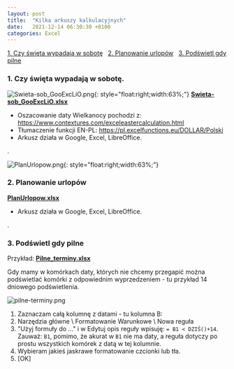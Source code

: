 ```yaml
---
layout: post
title:  "Kilka arkuszy kalkulacyjnych"
date:   2021-12-14 06:30:30 +0100
categories: Excel
---
```


[1. Czy święta wypadają w sobotę](#1-czy-święta-wypadają-w-sobotę) &nbsp;
[2. Planowanie urlopów](#2-planowanie-urlopów) &nbsp;
[3. Podświetl gdy pilne](#3-podświetl-gdy-pilne) &nbsp;



### 1. Czy święta wypadają w sobotę.

![Swieta-sob_GooExcLiO.png]({{site.baseurl}}/assets/img/Swieta-sob_GooExcLiO.png "Swieta-sob_GooExcLiO.png"){: style="float:right;width:63%;"} 
[**Swieta-sob_GooExcLiO.xlsx**]({{site.baseurl}}/assets/files/Swieta-sob_GooExcLiO.xlsx)

* Oszacowanie daty Wielkanocy pochodzi z: <https://www.contextures.com/exceleastercalculation.html>
* Tłumaczenie funkcji EN-PL: <https://pl.excelfunctions.eu/DOLLAR/Polski>
* Arkusz działa w Google, Excel, LibreOffice.

.

![PlanUrlopow.png]({{site.baseurl}}/assets/img/PlanUrlopow.png "PlanUrlopow.png"){: style="float:right;width:63%;"} 

### 2. Planowanie urlopów


[**PlanUrlopow.xlsx**]({{site.baseurl}}/assets/files/PlanUrlopow.xlsx)

* Arkusz działa w Google, Excel, LibreOffice.

.


### 3. Podświetl gdy pilne

Przykład: [**Pilne_terminy.xlsx**]({{site.baseurl}}/assets/files/Pilne_terminy.xlsx)


Gdy mamy w komórkach daty, których nie chcemy przegapić można podświetlać komórki z odpowiednim wyprzedzeniem - tu przykład 14 dniowego podświetlenia.

![pilne-terminy.png]({{site.baseurl}}/assets/img/pilne-terminy.png "pilne-terminy.png")

1. Zaznaczam całą kolumnę z datami - tu kolumna B:
2. Narzędzia główne \ Formatowanie Warunkowe \ Nowa reguła
3. "Użyj formuły do ..." i w Edytuj opis reguły wpisuję: `= B1 < DZIŚ()+14`. Zauważ: `B1`, pomimo, że akurat w `B1` nie ma daty, a reguła dotyczy po prostu wszystkich komórek z datą w tej kolumnie.
4. Wybieram jakieś jaskrawe formatowanie czcionki lub tła.
5. [OK]



<!-- {% unless jekyll.environment %} -->
<script>

(function() {
  const images = document.getElementsByTagName('img'); 
  for(let i = 0; i < images.length; i++) {
    images[i].src = images[i].src.replace('%7B%7Bsite.baseurl%7D%7D','..');
  } //{{site.baseurl}} - without spaces!  
})();

</script>
<!-- {% endunless %} -->
